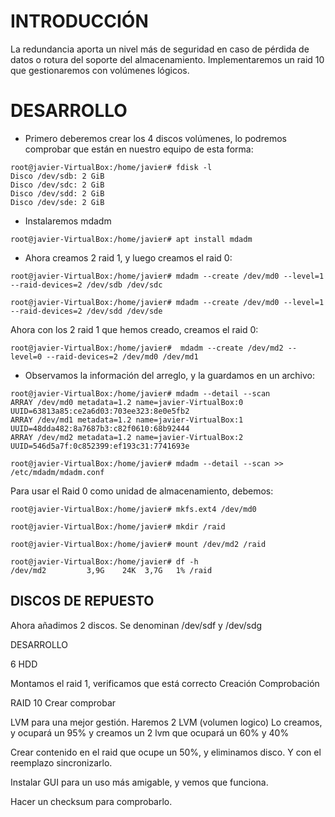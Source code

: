 # INTRODUCCIÓN

La redundancia aporta un nivel más de seguridad en caso de pérdida de datos o rotura del soporte del almacenamiento. Implementaremos un raid 10 que gestionaremos con volúmenes lógicos.

# DESARROLLO

- Primero deberemos crear los 4 discos volúmenes, lo podremos comprobar que están en nuestro equipo de esta forma:

```
root@javier-VirtualBox:/home/javier# fdisk -l
Disco /dev/sdb: 2 GiB
Disco /dev/sdc: 2 GiB
Disco /dev/sdd: 2 GiB
Disco /dev/sde: 2 GiB
```

- Instalaremos mdadm
```
root@javier-VirtualBox:/home/javier# apt install mdadm
```

- Ahora creamos 2 raid 1, y luego creamos el raid 0:
```
root@javier-VirtualBox:/home/javier# mdadm --create /dev/md0 --level=1 --raid-devices=2 /dev/sdb /dev/sdc

root@javier-VirtualBox:/home/javier# mdadm --create /dev/md0 --level=1 --raid-devices=2 /dev/sdd /dev/sde
```
Ahora con los 2 raid 1 que hemos creado, creamos el raid 0:
```
root@javier-VirtualBox:/home/javier#  mdadm --create /dev/md2 --level=0 --raid-devices=2 /dev/md0 /dev/md1
```
- Observamos la información del arreglo, y la guardamos en un archivo:
```
root@javier-VirtualBox:/home/javier# mdadm --detail --scan
ARRAY /dev/md0 metadata=1.2 name=javier-VirtualBox:0 UUID=63813a85:ce2a6d03:703ee323:8e0e5fb2
ARRAY /dev/md1 metadata=1.2 name=javier-VirtualBox:1 UUID=48dda482:8a7687b3:c82f0610:68b92444
ARRAY /dev/md2 metadata=1.2 name=javier-VirtualBox:2 UUID=546d5a7f:0c852399:ef193c31:7741693e
```
```
root@javier-VirtualBox:/home/javier# mdadm --detail --scan >> /etc/mdadm/mdadm.conf
```

Para usar el Raid 0 como unidad de almacenamiento, debemos:
```
root@javier-VirtualBox:/home/javier# mkfs.ext4 /dev/md0

root@javier-VirtualBox:/home/javier# mkdir /raid

root@javier-VirtualBox:/home/javier# mount /dev/md2 /raid

root@javier-VirtualBox:/home/javier# df -h
/dev/md2         3,9G    24K  3,7G   1% /raid
```

**DISCOS DE REPUESTO**
---
Ahora añadimos 2 discos. Se denominan /dev/sdf y /dev/sdg














DESARROLLO 

6 HDD

Montamos el raid 1, verificamos que está correcto
 Creación
 Comprobación

RAID 10
 Crear
 comprobar

LVM para una mejor gestión. Haremos 2 LVM (volumen logico)
Lo creamos, y ocupará un 95%
y creamos un 2 lvm que ocupará un 60% y 40%

Crear contenido en el raid que ocupe un 50%, y eliminamos disco. Y con el reemplazo sincronizarlo.

Instalar GUI para un uso más amigable, y vemos que funciona.

Hacer un checksum para comprobarlo.
